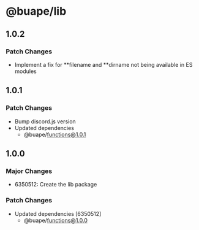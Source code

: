 # @buape/lib

## 1.0.2

### Patch Changes

-   Implement a fix for **filename and **dirname not being available in ES modules

## 1.0.1

### Patch Changes

-   Bump discord.js version
-   Updated dependencies
    -   @buape/functions@1.0.1

## 1.0.0

### Major Changes

-   6350512: Create the lib package

### Patch Changes

-   Updated dependencies [6350512]
    -   @buape/functions@1.0.0
